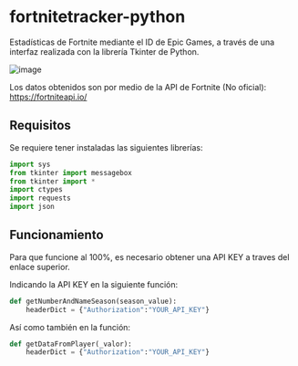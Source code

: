 # fortnitetracker-python

Estadísticas de Fortnite mediante el ID de Epic Games, a través de una interfaz realizada con la librería Tkinter de Python.

![image](https://user-images.githubusercontent.com/70301117/211180595-d070ea56-eb24-4c3c-92f4-841165e17517.png)

Los datos obtenidos son por medio de la API de Fortnite (No oficial):
https://fortniteapi.io/

## Requisitos

Se requiere tener instaladas las siguientes librerías:

```python
import sys
from tkinter import messagebox
from tkinter import *
import ctypes
import requests
import json
```

## Funcionamiento

Para que funcione al 100%, es necesario obtener una API KEY a traves del enlace superior.

Indicando la API KEY en la siguiente función:

```python
def getNumberAndNameSeason(season_value):
    headerDict = {"Authorization":"YOUR_API_KEY"}
```

Así como también en la función:

```python
def getDataFromPlayer(_valor):
    headerDict = {"Authorization":"YOUR_API_KEY"}
```
